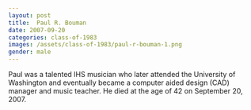 ```yaml
---
layout: post
title:  Paul R. Bouman
date: 2007-09-20
categories: class-of-1983
images: /assets/class-of-1983/paul-r-bouman-1.png
gender: male
---
```

Paul was a talented IHS musician who later attended the University of Washington and eventually became a computer aided design (CAD) manager and music teacher. He died at the age of 42 on September 20, 2007.
